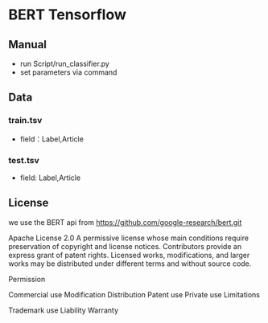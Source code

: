 # BERT Tensorflow
## Manual
+ run Script/run_classifier.py 
+ set parameters via command
## Data
### train.tsv
+ field：Label,Article
### test.tsv
+ field: Label,Article
## License
we use the BERT api from https://github.com/google-research/bert.git

Apache License 2.0 A permissive license whose main conditions require preservation of copyright and license notices. Contributors provide an express grant of patent rights. Licensed works, modifications, and larger works may be distributed under different terms and without source code.

Permission

Commercial use
Modification
Distribution
Patent use
Private use
Limitations

Trademark use
Liability
Warranty
 